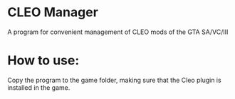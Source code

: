 # CLEO Manager
A program for convenient management of CLEO mods of the GTA SA/VC/III 
# How to use:
Сopy the program to the game folder, making sure that the Cleo plugin is installed in the game.
